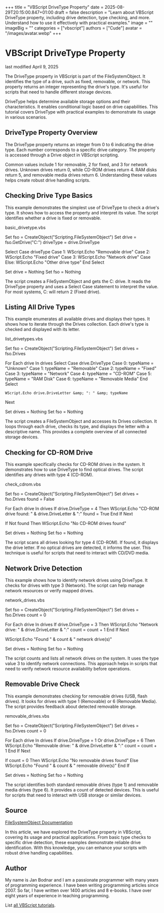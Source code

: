 +++
title = "VBScript DriveType Property"
date = 2025-08-29T20:15:00.847+01:00
draft = false
description = "Learn about VBScript DriveType property, including drive detection, type checking, and more. Understand how to use it effectively with practical examples."
image = ""
imageBig = ""
categories = ["vbscript"]
authors = ["Cude"]
avatar = "/images/avatar.webp"
+++

# VBScript DriveType Property

last modified April 9, 2025

The DriveType property in VBScript is part of the
FileSystemObject. It identifies the type of a drive, such as fixed,
removable, or network. This property returns an integer representing the drive's
type. It's useful for scripts that need to handle different storage devices.

DriveType helps determine available storage options and their
characteristics. It enables conditional logic based on drive capabilities. This
tutorial covers DriveType with practical examples to demonstrate its
usage in various scenarios.

## DriveType Property Overview

The DriveType property returns an integer from 0 to 6 indicating
the drive type. Each number corresponds to a specific drive category. The
property is accessed through a Drive object in VBScript scripting.

Common values include 1 for removable, 2 for fixed, and 3 for network drives.
Unknown drives return 0, while CD-ROM drives return 4. RAM disks return 5, and
removable media drives return 6. Understanding these values helps create robust
drive handling scripts.

## Checking Drive Type Basics

This example demonstrates the simplest use of DriveType to check a
drive's type. It shows how to access the property and interpret its value. The
script identifies whether a drive is fixed or removable.

basic_drivetype.vbs
  

Set fso = CreateObject("Scripting.FileSystemObject")
Set drive = fso.GetDrive("C:")
driveType = drive.DriveType

Select Case driveType
    Case 1: WScript.Echo "Removable drive"
    Case 2: WScript.Echo "Fixed drive"
    Case 3: WScript.Echo "Network drive"
    Case Else: WScript.Echo "Other drive type"
End Select

Set drive = Nothing
Set fso = Nothing

The script creates a FileSystemObject and gets the C: drive. It
reads the DriveType property and uses a Select Case statement to
interpret the value. For most systems, C: will return 2 (Fixed drive).

## Listing All Drive Types

This example enumerates all available drives and displays their types. It shows
how to iterate through the Drives collection. Each drive's type is checked and
displayed with its letter.

list_drivetypes.vbs
  

Set fso = CreateObject("Scripting.FileSystemObject")
Set drives = fso.Drives

For Each drive In drives
    Select Case drive.DriveType
        Case 0: typeName = "Unknown"
        Case 1: typeName = "Removable"
        Case 2: typeName = "Fixed"
        Case 3: typeName = "Network"
        Case 4: typeName = "CD-ROM"
        Case 5: typeName = "RAM Disk"
        Case 6: typeName = "Removable Media"
    End Select
    
    WScript.Echo drive.DriveLetter &amp; ": " &amp; typeName
Next

Set drives = Nothing
Set fso = Nothing

The script creates a FileSystemObject and accesses its Drives
collection. It loops through each drive, checks its type, and displays the
letter with a descriptive name. This provides a complete overview of all
connected storage devices.

## Checking for CD-ROM Drive

This example specifically checks for CD-ROM drives in the system. It
demonstrates how to use DriveType to find optical drives. The
script identifies any drives with type 4 (CD-ROM).

check_cdrom.vbs
  

Set fso = CreateObject("Scripting.FileSystemObject")
Set drives = fso.Drives
found = False

For Each drive In drives
    If drive.DriveType = 4 Then
        WScript.Echo "CD-ROM drive found: " &amp; drive.DriveLetter &amp; ":"
        found = True
    End If
Next

If Not found Then WScript.Echo "No CD-ROM drives found"

Set drives = Nothing
Set fso = Nothing

The script scans all drives looking for type 4 (CD-ROM). If found, it displays
the drive letter. If no optical drives are detected, it informs the user. This
technique is useful for scripts that need to interact with CD/DVD media.

## Network Drive Detection

This example shows how to identify network drives using DriveType.
It checks for drives with type 3 (Network). The script can help manage network
resources or verify mapped drives.

network_drives.vbs
  

Set fso = CreateObject("Scripting.FileSystemObject")
Set drives = fso.Drives
count = 0

For Each drive In drives
    If drive.DriveType = 3 Then
        WScript.Echo "Network drive: " &amp; drive.DriveLetter &amp; ":"
        count = count + 1
    End If
Next

WScript.Echo "Found " &amp; count &amp; " network drive(s)"

Set drives = Nothing
Set fso = Nothing

The script counts and lists all network drives on the system. It uses the type
value 3 to identify network connections. This approach helps in scripts that
need to verify network resource availability before operations.

## Removable Drive Check

This example demonstrates checking for removable drives (USB, flash drives). It
looks for drives with type 1 (Removable) or 6 (Removable Media). The script
provides feedback about detected removable storage.

removable_drives.vbs
  

Set fso = CreateObject("Scripting.FileSystemObject")
Set drives = fso.Drives
count = 0

For Each drive In drives
    If drive.DriveType = 1 Or drive.DriveType = 6 Then
        WScript.Echo "Removable drive: " &amp; drive.DriveLetter &amp; ":"
        count = count + 1
    End If
Next

If count = 0 Then
    WScript.Echo "No removable drives found"
Else
    WScript.Echo "Found " &amp; count &amp; " removable drive(s)"
End If

Set drives = Nothing
Set fso = Nothing

The script identifies both standard removable drives (type 1) and removable
media drives (type 6). It provides a count of detected devices. This is useful
for scripts that need to interact with USB storage or similar devices.

## Source

[FileSystemObject Documentation](https://learn.microsoft.com/en-us/previous-versions/windows/internet-explorer/ie-developer/scripting-articles/6kxy1a51(v=vs.84))

In this article, we have explored the DriveType property in
VBScript, covering its usage and practical applications. From basic type checks
to specific drive detection, these examples demonstrate reliable drive
identification. With this knowledge, you can enhance your scripts with robust
drive handling capabilities.

## Author

My name is Jan Bodnar and I am a passionate programmer with many years of
programming experience. I have been writing programming articles since 2007. So
far, I have written over 1400 articles and 8 e-books. I have over eight years of
experience in teaching programming.

List [all VBScript tutorials](/vbscript/).